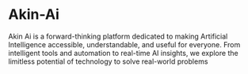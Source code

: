 # Akin-Ai
Akin Ai is a forward-thinking platform dedicated to making Artificial Intelligence accessible, understandable, and useful for everyone. From intelligent tools and automation to real-time AI insights, we explore the limitless potential of technology to solve real-world problems

